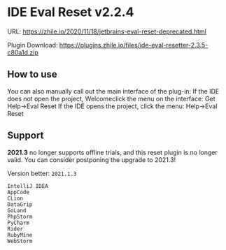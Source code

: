 # IDE Eval Reset v2.2.4

URL: https://zhile.io/2020/11/18/jetbrains-eval-reset-deprecated.html

Plugin Download: https://plugins.zhile.io/files/ide-eval-resetter-2.3.5-c80a1d.zip

## How to use

You can also manually call out the main interface of the plug-in:
If the IDE does not open the project, Welcomeclick the menu on the interface: Get Help->Eval Reset
If the IDE opens the project, click the menu: Help->Eval Reset

## Support

**2021.3** no longer supports offline trials, and this reset plugin is no longer valid. You can consider postponing the upgrade to 2021.3!

Version better: `2021.1.3`

```
IntelliJ IDEA
AppCode
CLion
DataGrip
GoLand
PhpStorm
PyCharm
Rider
RubyMine
WebStorm
```
